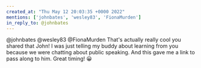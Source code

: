 ```yaml
---
created_at: "Thu May 12 20:03:35 +0000 2022"
mentions: ['johnbates', 'wesley83', 'FionaMurden']
in_reply_to: @johnbates
---
```


@johnbates @wesley83 @FionaMurden That's actually really cool you shared that John! I was just telling my buddy about learning from you because we were chatting about public speaking. And this gave me a link to pass along to him. Great timing! 😀